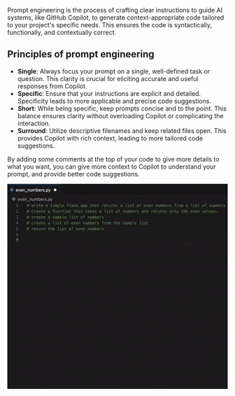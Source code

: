 Prompt engineering is the process of crafting clear instructions to guide AI systems, like GitHub Copilot, to generate context-appropriate code tailored to your project's specific needs. This ensures the code is syntactically, functionally, and contextually correct.

## Principles of prompt engineering

- **Single**: Always focus your prompt on a single, well-defined task or question. This clarity is crucial for eliciting accurate and useful responses from Copilot.
- **Specific**: Ensure that your instructions are explicit and detailed. Specificity leads to more applicable and precise code suggestions.
- **Short**: While being specific, keep prompts concise and to the point. This balance ensures clarity without overloading Copilot or complicating the interaction.
- **Surround**: Utilize descriptive filenames and keep related files open. This provides Copilot with rich context, leading to more tailored code suggestions.

By adding some comments at the top of your code to give more details to what you want, you can give more context to Copilot to understand your prompt, and provide better code suggestions.

![context example](https://github.com/codess-aus/GitHub-Copilot-Certification/blob/799ac0f6224a736a02b9ebee0021021d727aeebf/images/context.gif)

